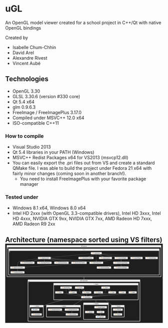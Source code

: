 # uGL
An OpenGL model viewer created for a school project in C++/Qt with native OpenGL bindings

Created by
 - Isabelle Chum-Chhin
 - David Arel
 - Alexandre Rivest
 - Vincent Aubé

## Technologies
  - OpenGL 3.30
  - GLSL 3.30.6 (version #330 core)
  - Qt 5.4 x64
  - glm 0.9.6.3
  - FreeImage / FreeImagePlus 3.17.0
  - Compiled under MSVC++ 12.0 x64
  - ISO-compatible C++11

### How to compile
  - Visual Studio 2013
  - Qt 5.4 libraries in your PATH (Windows)
  - MSVC++ Redist Packages x64 for VS2013 (msvcp12.dll)
  - You can easily export the .pri files out from VS and create a standard QMake file. I was able to build the project under Fedora 21 x64 with fairly minor changes (coming soon in another branch!).
    - You need to install FreeImagePlus with your favorite package manager
  
### Tested under
  - Windows 8.1 x64, Windows 8.0 x64
  - Intel HD 2xxx (with OpenGL 3.3-compatible drivers), Intel HD 3xxx, Intel HD 4xxx, NVIDIA GTX 9xx, NVIDIA GTX 7xx, AMD Radeon HD 7xxx, AMD Radeon R9 2xx

## Architecture (namespace sorted using VS filters) ![architecture](https://raw.githubusercontent.com/Vaub/uGL/master/FinalArchitecture.png)
